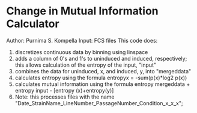 Change in Mutual Information Calculator
===
Author: Purnima S. Kompella
Input: FCS files
This code does: 
1) discretizes continuous data by binning using linspace
2) adds a column of 0's and 1's to uninduced and induced, respectively; this allows calculation of the entropy of the input, "input"
3) combines the data for uninduced, x, and induced, y, into "mergeddata"
4) calculates entropy using the formula entropyx = -sum(p(x)*log2 p(x))
5) calculates mutual information using the formula entropy mergeddata + entropy input - [entropy (x)+entropy(y)]
6) Note: this processes files with the name "Date_StrainName_LineNumber_PassageNumber_Condition_x_x_x"; 
